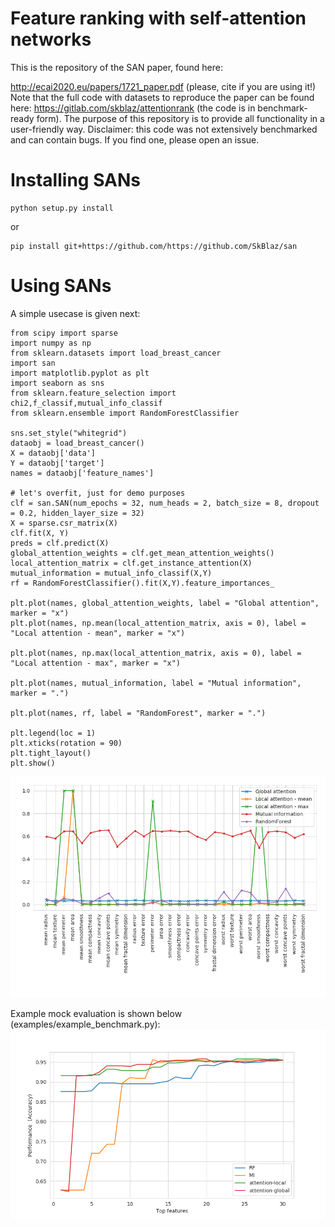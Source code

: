 # Feature ranking with self-attention networks
This is the repository of the SAN paper, found here:

http://ecai2020.eu/papers/1721_paper.pdf
(please, cite if you are using it!)
Note that the full code with datasets to reproduce the paper can be found here: https://gitlab.com/skblaz/attentionrank (the code is in benchmark-ready form). The purpose of this repository is to provide all functionality in a user-friendly way. Disclaimer: this code was not extensively benchmarked and can contain bugs. If you find one, please open an issue.

# Installing SANs
```
python setup.py install
```

or

```
pip install git+https://github.com/https://github.com/SkBlaz/san
```

# Using SANs
A simple usecase is given next:


```
from scipy import sparse
import numpy as np
from sklearn.datasets import load_breast_cancer
import san
import matplotlib.pyplot as plt
import seaborn as sns
from sklearn.feature_selection import chi2,f_classif,mutual_info_classif
from sklearn.ensemble import RandomForestClassifier

sns.set_style("whitegrid")
dataobj = load_breast_cancer()
X = dataobj['data']
Y = dataobj['target']
names = dataobj['feature_names']

# let's overfit, just for demo purposes
clf = san.SAN(num_epochs = 32, num_heads = 2, batch_size = 8, dropout = 0.2, hidden_layer_size = 32)
X = sparse.csr_matrix(X)
clf.fit(X, Y)
preds = clf.predict(X)
global_attention_weights = clf.get_mean_attention_weights()
local_attention_matrix = clf.get_instance_attention(X)
mutual_information = mutual_info_classif(X,Y)
rf = RandomForestClassifier().fit(X,Y).feature_importances_

plt.plot(names, global_attention_weights, label = "Global attention", marker = "x")
plt.plot(names, np.mean(local_attention_matrix, axis = 0), label = "Local attention - mean", marker = "x")

plt.plot(names, np.max(local_attention_matrix, axis = 0), label = "Local attention - max", marker = "x")

plt.plot(names, mutual_information, label = "Mutual information", marker = ".")

plt.plot(names, rf, label = "RandomForest", marker = ".")

plt.legend(loc = 1)
plt.xticks(rotation = 90)
plt.tight_layout()
plt.show()

```

![Example](images/example.png)


Example mock evaluation is shown below (examples/example_benchmark.py):
![Example](images/example1.png)
